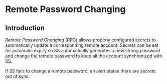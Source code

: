 [title]: # (Remote Password Changing)
[tags]: # (XXX)
[priority]: # (1100)

# Remote Password Changing

## Introduction

_Remote Password Changing_ (RPC) allows properly configured secrets to automatically update a corresponding remote account. Secrets can be set for automatic expiry so SS automatically generates a new strong password and change the remote password to keep all the account synchronized with SS.

If SS fails to change a remote password, an alert states there are secrets out of sync.